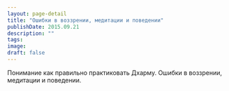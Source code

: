 ```yaml
---
layout: page-detail
title: "Ошибки в воззрении, медитации и поведении"
publishDate: 2015.09.21
description: ""
tags:
image:
draft: false
---
```


 Понимание как правильно практиковать Дхарму. Ошибки в воззрении, медитации и поведении. 

  
